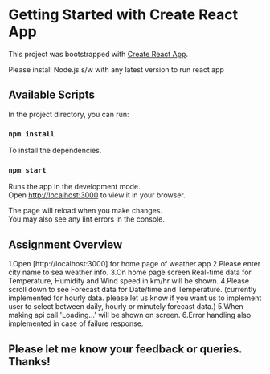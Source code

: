 # Getting Started with Create React App

This project was bootstrapped with [Create React App](https://github.com/facebook/create-react-app).

Please install Node.js s/w with any latest version to run react app

## Available Scripts

In the project directory, you can run:

### `npm install`
To install the dependencies.

### `npm start`

Runs the app in the development mode.\
Open [http://localhost:3000](http://localhost:3000) to view it in your browser.

The page will reload when you make changes.\
You may also see any lint errors in the console.


## Assignment Overview

1.Open [http://localhost:3000] for home page of weather app
2.Please enter city name to sea weather info.
3.On home page screen Real-time data for Temperature, Humidity and Wind speed in km/hr will be shown.
4.Please scroll down to see Forecast data for Date/time and Temperature. (currently implemented for hourly data. please let us know if you want us to implement user to select between daily, hourly or minutely forecast data.)
5.When making api call 'Loading...' will be shown on screen.
6.Error handling also implemented in case of failure response.


## Please let me know your feedback or queries. Thanks!
